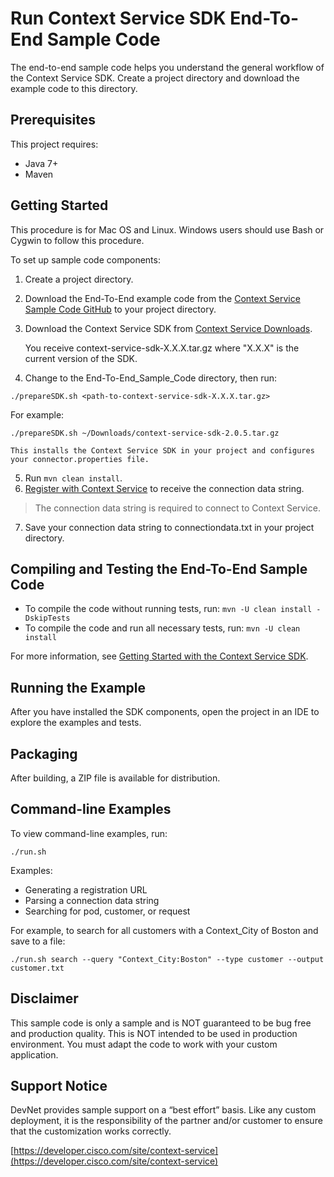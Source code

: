 # Run Context Service SDK End-To-End Sample Code
The end-to-end sample code helps you understand the general workflow of the Context Service SDK. Create a project directory and download the example code to this directory.

## Prerequisites
This project requires:

* Java 7+
* Maven

## Getting Started
This procedure is for Mac OS and Linux. Windows users should use Bash or Cygwin to follow this procedure.

To set up sample code components:

1. Create a project directory.
2. Download the End-To-End example code from the [Context Service Sample Code GitHub](https://github.com/CiscoDevNet/context-service-sample-code) to your project directory.
3. Download the Context Service SDK from [Context Service Downloads](https://pubhub.devnetcloud.com/media/context-service/docs/downloads/context-service-sdk-2.0.5.tar.gz).

    You receive context-service-sdk-X.X.X.tar.gz where "X.X.X" is the current version of the SDK.
4. Change to the End-To-End_Sample_Code directory, then run:

  `./prepareSDK.sh <path-to-context-service-sdk-X.X.X.tar.gz>`

  For example:

  `./prepareSDK.sh ~/Downloads/context-service-sdk-2.0.5.tar.gz`


    This installs the Context Service SDK in your project and configures your connector.properties file.
5. Run `mvn clean install`.
6. [Register with Context Service](https://developer.cisco.com/site/context-service/docs/#register-your-application) to receive the connection data string.

>The connection data string is required to connect to Context Service.

7. Save your connection data string to connectiondata.txt in your project directory.

## Compiling and Testing the End-To-End Sample Code

* To compile the code without running tests, run:
    `mvn -U clean install -DskipTests`
* To compile the code and run all necessary tests, run:
    `mvn -U clean install`

For more information, see [Getting Started with the Context Service SDK](https://developer.cisco.com/docs/context-service/#getting-started-with-context-service).

## Running the Example
After you have installed the SDK components, open the project in an IDE to explore the examples and tests.

## Packaging
After building, a ZIP file is available for distribution.

## Command-line Examples
To view command-line examples, run:

`./run.sh`

Examples:
* Generating a registration URL
* Parsing a connection data string
* Searching for pod, customer, or request

For example, to search for all customers with a Context_City of Boston and save to a file:


`./run.sh search --query "Context_City:Boston" --type customer --output customer.txt`

## Disclaimer
This sample code is only a sample and is NOT guaranteed to be bug free and production quality. This is NOT intended to be used in production environment. You must adapt the code to work with your custom application.

## Support Notice

DevNet provides sample support on a “best effort” basis. Like any custom deployment, it is the responsibility of the partner and/or customer to ensure that the customization works correctly.

[https://developer.cisco.com/site/context-service](https://developer.cisco.com/site/context-service)
